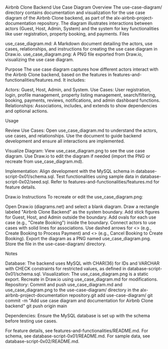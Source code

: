 Airbnb Clone Backend Use Case Diagram
Overview
The use-case-diagram/ directory contains documentation and visualization for the use case diagram of the Airbnb Clone backend, as part of the alx-airbnb-project-documentation repository. The diagram illustrates interactions between actors (Guest, Host, Admin, System) and the system for key functionalities like user registration, property booking, and payments.
Files

use_case_diagram.md: A Markdown document detailing the actors, use cases, relationships, and instructions for creating the use case diagram in Draw.io.
use_case_diagram.png: A PNG file exported from Draw.io, visualizing the use case diagram.

Purpose
The use case diagram captures how different actors interact with the Airbnb Clone backend, based on the features in features-and-functionalities/features.md. It includes:

Actors: Guest, Host, Admin, and System.
Use Cases: User registration, login, profile management, property listing management, search/filtering, booking, payments, reviews, notifications, and admin dashboard functions.
Relationships: Associations, includes, and extends to show dependencies and optional actions.

Usage

Review Use Cases:
Open use_case_diagram.md to understand the actors, use cases, and relationships.
Use the document to guide backend development and ensure all interactions are implemented.


Visualize Diagram:
View use_case_diagram.png to see the use case diagram.
Use Draw.io to edit the diagram if needed (import the PNG or recreate from use_case_diagram.md).


Implementation:
Align development with the MySQL schema in database-script-0x01/schema.sql.
Test functionalities using sample data in database-script-0x02/seed.sql.
Refer to features-and-functionalities/features.md for feature details.



Draw.io Instructions
To recreate or edit the use_case_diagram.png:

Open Draw.io (diagrams.net) and select a blank diagram.
Draw a rectangle labeled "Airbnb Clone Backend" as the system boundary.
Add stick figures for Guest, Host, and Admin outside the boundary.
Add ovals for each use case (e.g., "Create Booking") inside the boundary.
Connect actors to use cases with solid lines for associations.
Use dashed arrows for <<include>> (e.g., Create Booking to Process Payment) and <<extend>> (e.g., Cancel Booking to Create Booking).
Export the diagram as a PNG named use_case_diagram.png.
Store the file in the use-case-diagram/ directory.

Notes

Database: The backend uses MySQL with CHAR(36) for IDs and VARCHAR with CHECK constraints for restricted values, as defined in database-script-0x01/schema.sql.
Visualization: The use_case_diagram.png is a static export. Recreate in Draw.io using use_case_diagram.md for modifications.
Repository: Commit and push use_case_diagram.md and use_case_diagram.png to the use-case-diagram/ directory in the alx-airbnb-project-documentation repository.git add use-case-diagram/
git commit -m "Add use case diagram and documentation for Airbnb Clone backend"
git push origin main


Dependencies: Ensure the MySQL database is set up with the schema before testing use cases.

For feature details, see features-and-functionalities/README.md. For schema, see database-script-0x01/README.md. For sample data, see database-script-0x02/README.md.